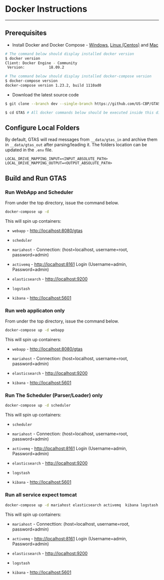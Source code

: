 

# Docker Instructions
----------

## Prerequisites

- Install Docker and Docker Compose - [Windows](https://docs.docker.com/docker-for-windows/install/), [Linux (Centos)](https://https://docs.docker.com/install/linux/docker-ce/centos/) and [Mac](https://docs.docker.com/docker-for-mac/install/)

```sh
# The command below should display installed docker version
$ docker version
Client: Docker Engine - Community
 Version:           18.09.2

# The command below should display installed docker-compose version
$ docker-compose version
docker-compose version 1.23.2, build 1110ad0
```

- Download the latest source code

```bash
$ git clone --branch dev --single-branch https://github.com/US-CBP/GTAS.git

$ cd GTAS # All docker commands below should be executed inside this directory
```

## Configure Local Folders

By default, GTAS will read messages from `__data/gtas_in` and archive them in `__data/gtas_out` after parsing/leading it. The folders location can be updated in the `.env` file.

```properties
LOCAL_DRIVE_MAPPING_INPUT=<INPUT_ABSOLUTE_PATH>
LOCAL_DRIVE_MAPPING_OUTPUT=<OUTPUT_ABSOLUTE_PATH>
```

## Build and Run GTAS


### Run WebApp and Scheduler

From under  the top directory, issue the command below.

``` bash
docker-compose up -d
```

This will spin up containers:

- `webapp` - <http://localhost:8080/gtas>

- `scheduler`

- `mariahost` - Connection: (host=localhost, username=root, password=admin)

- `activemq` - <http://localhost:8161> Login (Username=admin, Password=admin)

- `elasticsearch` - <http://localhost:9200>

- `logstash`

- `kibana` - <http://localhost:5601>

### Run web applicaton only

From under the top directory, issue the command below.

``` bash
docker-compose up -d webapp
```

This will spin up containers:

- `webapp` - <http://localhost:8080/gtas>

- `mariahost` - Connection: (host=localhost, username=root, password=admin)

- `elasticsearch` - <http://localhost:9200>

- `kibana` - <http://localhost:5601>

### Run The Scheduler (Parser/Loader) only

``` bash
docker-compose up -d scheduler
```

This will spin up containers:

- `scheduler`

- `mariahost` - Connection: (host=localhost, username=root, password=admin)

- `activemq` - <http://localhost:8161> Login (Username=admin, Password=admin)

- `elasticsearch` - <http://localhost:9200>

- `logstash`

- `kibana` - <http://localhost:5601>

### Run all service expect tomcat

``` bash
docker-compose up -d mariahost elasticsearch activemq  kibana logstash
```

This will spin up containers:

- `mariahost` - Connecttion: (host=localhost, username=root, password=admin)

- `activemq` - <http://localhost:8161> Login (Username=admin, Password=admin)

- `elasticsearch` - <http://localhost:9200>

- `logstash`

- `kibana` - <http://localhost:5601>
